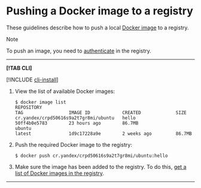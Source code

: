 # Pushing a Docker image to a registry

These guidelines describe how to push a local [Docker image](../../concepts/docker-image.md) to a registry.

> [!NOTE]
> 
> To push an image, you need to [authenticate](../authentication.md) in the registry.

---

**[!TAB CLI]**

[!INCLUDE [cli-install](../../../_includes/cli-install.md)]

1. View the list of available Docker images:

    ```
    $ docker image list
    REPOSITORY                                                        TAG                 IMAGE ID            CREATED             SIZE
    cr.yandex/crpd50616s9a2t7gr8mi/ubuntu   hello               50ff4b0e5783        23 hours ago        86.7MB
    ubuntu                                                            latest              1d9c17228a9e        2 weeks ago         86.7MB
    ```

1. Push the required Docker image to the registry:

    ```
    $ docker push cr.yandex/crpd50616s9a2t7gr8mi/ubuntu:hello
    ```

1. Make sure the image has been added to the registry. To do this, [get a list of Docker images in the registry](docker-image-list.md#docker-image-list).

---

